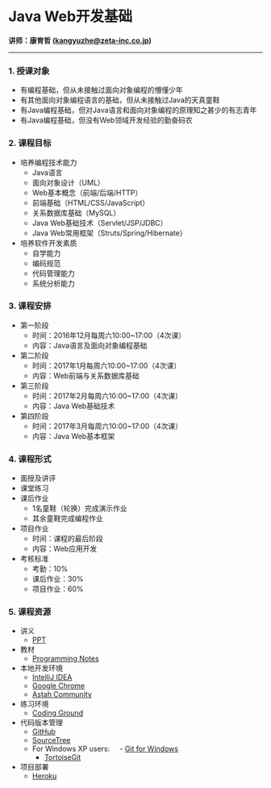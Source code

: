 # **Java Web开发基础**

**讲师：康育哲 ([kangyuzhe@zeta-inc.co.jp](kangyuzhe@zeta-inc.co.jp))**

---

### 1. 授课对象

- 有编程基础，但从未接触过面向对象编程的懵懂少年
- 有其他面向对象编程语言的基础，但从未接触过Java的天真童鞋
- 有Java编程基础，但对Java语言和面向对象编程的原理知之甚少的有志青年
- 有Java编程基础，但没有Web领域开发经验的勤奋码农

### 2. 课程目标

* 培养编程技术能力
    - Java语言
    - 面向对象设计（UML）
    - Web基本概念（前端/后端/HTTP）
    - 前端基础（HTML/CSS/JavaScript）
    - 关系数据库基础（MySQL）
    - Java Web基础技术（Servlet/JSP/JDBC）
    - Java Web常用框架（Struts/Spring/Hibernate）
* 培养软件开发素质
    - 自学能力
    - 编码规范
    - 代码管理能力
    - 系统分析能力

### 3. 课程安排
* 第一阶段
    - 时间：2016年12月每周六10:00~17:00（4次课）
    - 内容：Java语言及面向对象编程基础
* 第二阶段
    - 时间：2017年1月每周六10:00~17:00（4次课）
    - 内容：Web前端与关系数据库基础
* 第三阶段
    - 时间：2017年2月每周六10:00~17:00（4次课）
    - 内容：Java Web基础技术
* 第四阶段
    - 时间：2017年3月每周六10:00~17:00（4次课）
    - 内容：Java Web基本框架

### 4. 课程形式
* 面授及讲评
* 课堂练习
* 课后作业
    - 1名童鞋（轮换）完成演示作业
    - 其余童鞋完成编程作业
* 项目作业
    - 时间：课程的最后阶段
    - 内容：Web应用开发
* 考核标准
    - 考勤：10%
    - 课后作业：30%
    - 项目作业：60%

### 5. 课程资源
* 讲义
    - [PPT](https://github.com/kangyuzhe/java-train/tree/master/slides)
* 教材
    - [Programming Notes](https://www.ntu.edu.sg/home/ehchua/programming/index.html)
* 本地开发环境
    - [IntelliJ IDEA](https://www.jetbrains.com/idea)
    - [Google Chrome](https://www.google.com/chrome)
    - [Astah Community](http://astah.net/editions/community)
* 练习环境
    - [Coding Ground](http://www.tutorialspoint.com/codingground.htm)
* 代码版本管理
    - [GitHub](https://github.com)
    - [SourceTree](https://www.sourcetreeapp.com)
    - For Windows XP users:
        - [Git for Windows](https://github.com/git-for-windows/git/releases/download/v2.10.0.windows.1/Git-2.10.0-32-bit.exe)
        - [TortoiseGit](https://download.tortoisegit.org/tgit/1.8.16.0/TortoiseGit-1.8.16.0-32bit.msi)
* 项目部署
    - [Heroku](https://www.heroku.com)
